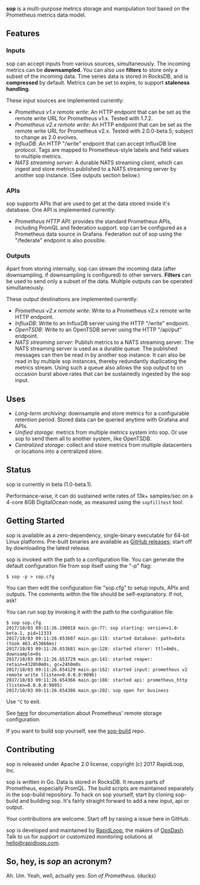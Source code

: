 
**sop** is a multi-purpose metrics storage and manipulation tool based on the
Prometheus metrics data model.

## Features

### Inputs

sop can accept inputs from various sources, simultaneously. The incoming metrics
can be **downsampled**. You can also use **filters** to store only a subset of
the incoming data. Time series data is stored in RocksDB, and is **compressed**
by default. Metrics can be set to expire, to support **staleness handling**.

These input sources are implemented currently:

* *Prometheus v1.x remote write*: An HTTP endpoint that can be set as the
  remote write URL for Prometheus v1.x. Tested with 1.7.2.
* *Prometheus v2.x remote write*: An HTTP endpoint that can be set as the
  remote write URL for Prometheus v2.x. Tested with 2.0.0-beta.5; subject to change
  as 2.0 evolves.
* *InfluxDB*: An HTTP "/write" endpoint that can accept InfluxDB line protocol. 
  Tags are mapped to Prometheus-style labels and field values to multiple
  metrics.
* *NATS streaming server*: A durable NATS streaming client, which can ingest
  and store metrics published to a NATS streaming server by another sop instance.
  (See outputs section below.)

### APIs

sop supports APIs that are used to get at the data stored inside it's database.
One API is implemented currently:

* *Prometheus HTTP API*: provides the standard Prometheus APIs, including
  PromQL and federation support. sop can be configured as a Prometheus
  data source in Grafana. Federation out of sop using the "/federate" endpoint
  is also possible.

### Outputs

Apart from storing internally, sop can stream the incoming data (after
downsampling, if downsampling is configured) to other servers. **Filters** can
be used to send only a subset of the data. Multiple outputs can be operated
simultaneously.

These output destinations are implemented currently:

* *Prometheus v2.x remote write*: Write to a Prometheus v2.x remote write
  HTTP endpoint.
* *InfluxDB*: Write to an InfluxDB server using the HTTP "/write" endpoint.
* *OpenTSDB*: Write to an OpenTSDB server using the HTTP "/api/put" endpoint.
* *NATS streaming server*: Publish metrics to a NATS streaming server. The NATS
  streaming server is used as a durable queue. The published messages can then
  be read in by another sop instance. It can also be read in by multiple sop
  instances, thereby redundantly duplicating the metrics stream. Using such a
  queue also allows the sop output to on occasion burst above rates that
  can be sustainedly ingested by the sop input.

## Uses

* *Long-term archiving*: downsample and store metrics for a configurable
  retention period. Stored data can be queried anytime with Grafana and APIs.
* *Unified storage*: metrics from multiple metrics system into sop. Or use sop
  to send them all to another system, like OpenTSDB.
* *Centralized storage*: collect and store metrics from multiple datacenters
  or locations into a centralized store.

## Status

sop is currently in beta (1.0-beta.1).

Performance-wise, it can do sustained write rates of 13k+ samples/sec on a
4-core 8GB DigitalOcean node, as measured using the `sopfilltest` tool.

## Getting Started

sop is available as a zero-dependency, single-binary executable for 64-bit
Linux platforms. Pre-built binaries are available as [GitHub releases](https://github.com/rapidloop/sop/releases);
start off by downloading the latest release.

sop is invoked with the path to a configuration file. You can generate the
default configuration file from sop itself using the "-p" flag:

```
$ sop -p > sop.cfg
```

You can then edit the configuration file "sop.cfg" to setup inputs, APIs and
outputs. The comments within the file should be self-explanatory. If not, ask!

You can run sop by invoking it with the path to the configuration file:

```
$ sop sop.cfg
2017/10/03 09:11:26.190018 main.go:77: sop starting: version=1.0-beta.1, pid=11333
2017/10/03 09:11:26.653607 main.go:115: started database: path=data (took 463.453866ms)
2017/10/03 09:11:26.653681 main.go:128: started storer: ttl=4m0s, downsample=0s
2017/10/03 09:11:26.653729 main.go:141: started reaper: retain=4320h0m0s, gc=24h0m0s
2017/10/03 09:11:26.654129 main.go:162: started input: prometheus v2 remote write (listen=0.0.0.0:9096)
2017/10/03 09:11:26.654366 main.go:188: started api: prometheus_http (listen=0.0.0.0:9095)
2017/10/03 09:11:26.654386 main.go:202: sop open for business
```

Use `^C` to exit.

See [here](https://prometheus.io/docs/operating/configuration/#%3Cremote_write%3E)
for documentation about Prometheus' remote storage configuration.

If you want to build sop yourself, see the
[sop-build](https://github.com/rapidloop/sop-build) repo.

## Contributing

sop is released under Apache 2.0 license, copyright (c) 2017 RapidLoop, Inc.

sop is written in Go. Data is stored in RocksDB. It reuses parts of Prometheus,
especially PromQL. The build scripts are maintained separately in the
sop-build repository. To hack on sop yourself, start by cloning sop-build and
building sop. It's fairly straight forward to add a new input, api or output.

Your contributions are welcome. Start off by raising a issue here in GitHub.

sop is developed and maintained by [RapidLoop](https://www.rapidloop.com/),
the makers of [OpsDash](https://www.opsdash.com/). Talk to us for support or
customized monitoring solutions at hello@rapidloop.com.

## So, hey, is _sop_ an acronym?

Ah. Um. Yeah, well, actually yes: _Son of Prometheus_. (ducks)
